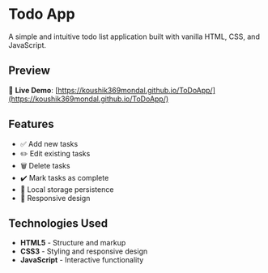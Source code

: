 # Todo App

A simple and intuitive todo list application built with vanilla HTML, CSS, and JavaScript.

## Preview

🔗 **Live Demo**: [https://koushik369mondal.github.io/ToDoApp/](https://koushik369mondal.github.io/ToDoApp/)

## Features

- ✅ Add new tasks
- ✏️ Edit existing tasks
- 🗑️ Delete tasks
- ✔️ Mark tasks as complete
- 💾 Local storage persistence
- 📱 Responsive design

## Technologies Used

- **HTML5** - Structure and markup
- **CSS3** - Styling and responsive design
- **JavaScript** - Interactive functionality

